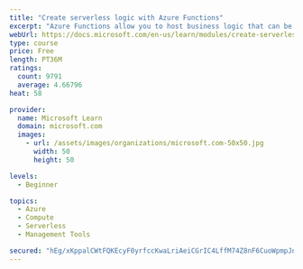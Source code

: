 ```yaml
---
title: "Create serverless logic with Azure Functions"
excerpt: "Azure Functions allow you to host business logic that can be executed without managing or provisioning server infrastructure"
webUrl: https://docs.microsoft.com/en-us/learn/modules/create-serverless-logic-with-azure-functions/
type: course
price: Free
length: PT36M
ratings:
  count: 9791
  average: 4.66796
heat: 58

provider:
  name: Microsoft Learn
  domain: microsoft.com
  images:
    - url: /assets/images/organizations/microsoft.com-50x50.jpg
      width: 50
      height: 50

levels:
  - Beginner

topics:
  - Azure
  - Compute
  - Serverless
  - Management Tools

secured: "hEg/xKppalCWtFQKEcyF0yrfccKwaLriAeiCGrIC4LffM74Z8nF6CuoWpmpJnMSHGSrXh4+Lev85R8EytejS79YNRkBvJAjCo/DHbHLJPGXSCR3eBbJljhAubJCqrI9B82ZyCxKczKxRGBpYVlTbzRRPFl73v+9Ws1AMTmvehekLFVzjig9YIPw2ekeNsEatFs3XJLtbMU+j6nMi2zxWk2xI1RdDKB+YQ5II78NC23Sp3UE63D6rTm7897UNugSMpte9dQXqL4uP3ecTiUlo4U9ISAHJ526YPqV2+nO1DMWYmwg6fnwibsLlulrYV6KrU06FChN/xkNoEhaF38dx4Dr2Jh3KHb+6QP8GjFVP2fEDsR3Mb6IZcFAK9REGEMzSVL+SHLclCCxbzDeXbkx2Cgsm8n/8LPKXtdMVpDnBC04=;ghqooabwW6csKviuIbqU1Q=="
---
```


